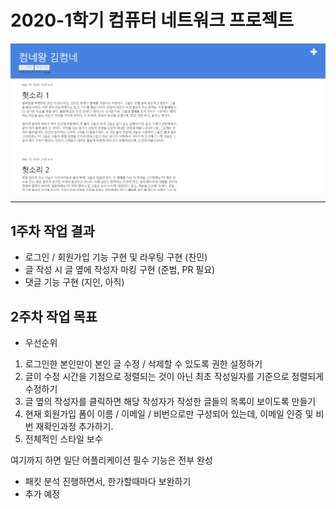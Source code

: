 <h1> 2020-1학기 컴퓨터 네트워크 프로젝트 </h1>

<img src = "demo_week1.PNG">

---

<h2> 1주차 작업 결과 </h2>   

- 로그인 / 회원가입 기능 구현 및 라우팅 구현 (찬민)     
- 글 작성 시 글 옆에 작성자 마킹 구현 (준범, PR 필요)   
- 댓글 기능 구현 (지인, 아직)      

<h2> 2주차 작업 목표 </h2>   

- 우선순위   

1. 로그인한 본인만이 본인 글 수정 / 삭제할 수 있도록 권한 설정하기   
2. 글이 수정 시간을 기점으로 정렬되는 것이 아닌 최초 작성일자를 기준으로 정렬되게 수정하기     
3. 글 옆의 작성자를 클릭하면 해당 작성자가 작성한 글들의 목록이 보이도록 만들기     
4. 현재 회원가입 폼이 이름 / 이메일 / 비번으로만 구성되어 있는데, 이메일 인증 및 비번 재확인과정 추가하기.    
5. 전체적인 스타일 보수    

여기까지 하면 일단 어플리케이션 필수 기능은 전부 완성   

- 패킷 분석 진행하면서, 한가할때마다 보완하기
- 추가 예정
